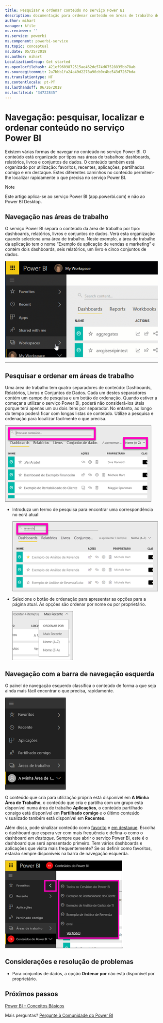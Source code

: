 ```yaml
---
title: Pesquisar e ordenar conteúdo no serviço Power BI
description: documentação para ordenar conteúdo em áreas de trabalho do Power BI
author: mihart
manager: kfile
ms.reviewer: ''
ms.service: powerbi
ms.component: powerbi-service
ms.topic: conceptual
ms.date: 05/25/2018
ms.author: mihart
LocalizationGroup: Get started
ms.openlocfilehash: 421ef9609872515ae462de574d67528835bb78ab
ms.sourcegitcommit: 2a7bbb1fa24a49d2278a90cb0c4be543d7267bda
ms.translationtype: HT
ms.contentlocale: pt-PT
ms.lasthandoff: 06/26/2018
ms.locfileid: "34722845"
---
```

# <a name="navigation-searching-finding-and-sorting-content-in-power-bi-service"></a>Navegação: pesquisar, localizar e ordenar conteúdo no serviço Power BI
Existem várias formas de navegar no conteúdo no serviço Power BI. O conteúdo está organizado por tipos nas áreas de trabalhos: dashboards, relatórios, livros e conjuntos de dados.  O conteúdo também está organizado por utilização: favoritos, recentes, aplicações, partilhados comigo e em destaque. Estes diferentes caminhos no conteúdo permitem-lhe localizar rapidamente o que precisa no serviço Power BI.  

>[!NOTE] 
>Este artigo aplica-se ao serviço Power BI (app.powerbi.com) e não ao Power BI Desktop.

## <a name="navigation-within-workspaces"></a>Navegação nas áreas de trabalho

O serviço Power BI separa o conteúdo da área de trabalho por tipo: dashboards, relatórios, livros e conjuntos de dados. Verá esta organização quando seleciona uma área de trabalho. Neste exemplo, a área de trabalho da aplicação tem o nome “Exemplo de aplicação de vendas e marketing” e contém dois dashboards, seis relatórios, um livro e cinco conjuntos de dados.

![vídeo](media/service-navigation-search-filter-sort/workspaces.gif)

________________________________________

## <a name="searching-and-sorting-in-workspaces"></a>Pesquisar e ordenar em áreas de trabalho
Uma área de trabalho tem quatro separadores de conteúdo: Dashboards, Relatórios, Livros e Conjuntos de Dados.  Cada um destes separadores contém um campo de pesquisa e um botão de ordenação.  Quando estiver a começar a utilizar o serviço Power BI, poderá não considerá-los úteis porque terá apenas um ou dois itens por separador.  No entanto, ao longo do tempo poderá ficar com longas listas de conteúdo.  Utilize a pesquisa e ordenação para localizar facilmente o que precisa.

![Separador Dashboards](media/service-navigation-search-filter-sort/power-bi-search-sort2.png)

* Introduza um termo de pesquisa para encontrar uma correspondência no ecrã atual
  
   ![introduza um termo de pesquisa](media/service-navigation-search-filter-sort/power-bi-search2.png)
* Selecione o botão de ordenação para apresentar as opções para a página atual. As opções são ordenar por nome ou por proprietário.
  
   ![menu de ordenação](media/service-navigation-search-filter-sort/power-bi-sort-alpha.png)

## <a name="navigation-using-the-left-navbar"></a>Navegação com a barra de navegação esquerda
O painel de navegação esquerdo classifica o conteúdo de forma a que seja ainda mais fácil encontrar o que precisa, rapidamente.  

![painel de navegação à esquerda](media/service-navigation-search-filter-sort/power-bi-newnav.png)



O conteúdo que cria para utilização própria está disponível em **A Minha Área de Trabalho**, o conteúdo que cria e partilha com um grupo está disponível numa área de trabalho **Aplicações**, o conteúdo partilhado consigo está disponível em **Partilhado comigo** e o último conteúdo visualizado também está disponível em **Recentes**.

Além disso, pode sinalizar conteúdo como [favorito](service-dashboard-favorite.md) e [em destaque](service-dashboard-featured.md). Escolha o dashboard que espera ver com mais frequência e defina-o como o dashboard *em destaque*. Sempre que abrir o serviço Power BI, este é o dashboard que será apresentado primeiro. Tem vários dashboards e aplicações que visita mais frequentemente? Se os definir como favoritos, estarão sempre disponíveis na barra de navegação esquerda.

![Lista de opções Favoritos](media/service-navigation-search-filter-sort/power-bi-favorite-flyout.png).


## <a name="considerations-and-troubleshooting"></a>Considerações e resolução de problemas
* Para conjuntos de dados, a opção **Ordenar por** não está disponível por proprietário.

## <a name="next-steps"></a>Próximos passos
[Power BI - Conceitos Básicos](service-basic-concepts.md)

Mais perguntas? [Pergunte à Comunidade do Power BI](http://community.powerbi.com/)